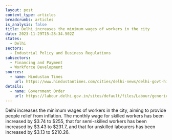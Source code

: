 ```yaml
---
layout: post
content_type: articles
breadcrumbs: articles
is_analysis: false
title: Delhi increases the minimum wages of workers in the city
date: 2023-11-29T15:28:34.502Z
states:
  - Delhi
sectors:
  - Industrial Policy and Business Regulations
subsectors:
  - Financing and Payment
  - Workforce Development
sources:
  - name: Hindustan Times
    url: https://www.hindustantimes.com/cities/delhi-news/delhi-govt-hikes-min-wage-new-rates-from-october-1-101697739645899.html
details:
  - name: Government Order
    url: https://labour.delhi.gov.in/sites/default/files/Labour/generic_multiple_files/adobe_scan_23-oct-2023.pdf
---
```

Delhi increases the minimum wages of workers in the city, aiming to provide people relief from inflation. The monthly wage for skilled workers has been increased by $3.74 to $255, that for semi-skilled workers has been increased by $3.43 to $231.7, and that for unskilled labourers has been increased by $3.13 to $210.26.